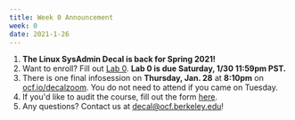 ```yaml
---
title: Week 0 Announcement
week: 0
date: 2021-1-26
---
```


1. **The Linux SysAdmin Decal is back for Spring 2021!**
1. Want to enroll? Fill out [Lab 0](https://docs.google.com/forms/d/e/1FAIpQLSfY53eBRA8e1NfR2GcwsMDL9AS1Pj1cSJh-I0j_jKOEE1o7iQ/viewform). **Lab 0 is due Saturday, 1/30 11:59pm PST.**
1. There is one final infosession on **Thursday, Jan. 28** at **8:10pm** on [ocf.io/decalzoom](https://ocf.io/decalzoom). You do not need to attend if you came on Tuesday.
1. If you'd like to audit the course, fill out the form [here](https://docs.google.com/forms/d/e/1FAIpQLSfZBg2NMf8iaU3vBNNxdCT1EpQkQ5m2HAH1GJ785ZtZsUFJ4g/viewform).
1. Any questions? Contact us at [decal@ocf.berkeley.edu](mailto:decal@ocf.berkeley.edu)!